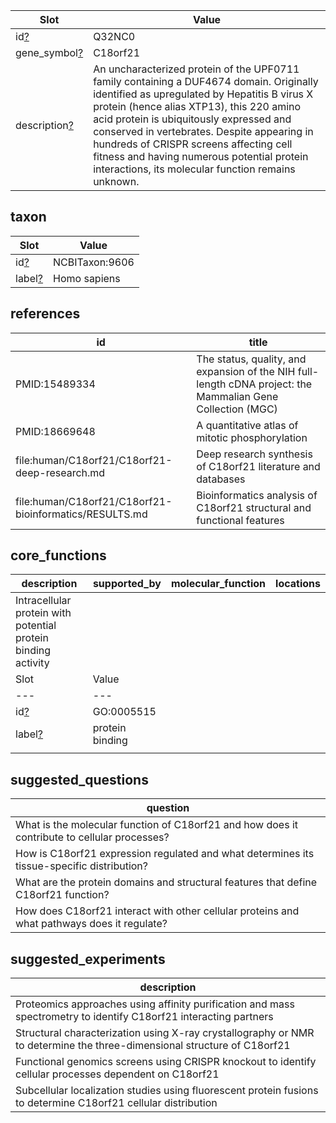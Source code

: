 
|Slot|Value|
|---|---|
|id[?](https://w3id.org/ai4curation/gene_review/id)|Q32NC0|
|gene_symbol[?](https://w3id.org/ai4curation/gene_review/gene_symbol)|C18orf21|
|description[?](https://w3id.org/ai4curation/gene_review/description)|An uncharacterized protein of the UPF0711 family containing a DUF4674 domain. Originally identified as upregulated by Hepatitis B virus X protein (hence alias XTP13), this 220 amino acid protein is ubiquitously expressed and conserved in vertebrates. Despite appearing in hundreds of CRISPR screens affecting cell fitness and having numerous potential protein interactions, its molecular function remains unknown.|

## taxon


|Slot|Value|
|---|---|
|id[?](https://w3id.org/ai4curation/gene_review/id)|NCBITaxon:9606|
|label[?](https://w3id.org/ai4curation/gene_review/label)|Homo sapiens|

## references


|id|title|
|---|---|
|PMID:15489334|The status, quality, and expansion of the NIH full-length cDNA project: the Mammalian Gene Collection (MGC)|
|PMID:18669648|A quantitative atlas of mitotic phosphorylation|
|file:human/C18orf21/C18orf21-deep-research.md|Deep research synthesis of C18orf21 literature and databases|
|file:human/C18orf21/C18orf21-bioinformatics/RESULTS.md|Bioinformatics analysis of C18orf21 structural and functional features|

## core_functions


|description|supported_by|molecular_function|locations|
|---|---|---|---|
|Intracellular protein with potential protein binding activity||
|Slot|Value|
|---|---|
|id[?](https://w3id.org/ai4curation/gene_review/id)|GO:0005515|
|label[?](https://w3id.org/ai4curation/gene_review/label)|protein binding|
||

## suggested_questions


|question|
|---|
|What is the molecular function of C18orf21 and how does it contribute to cellular processes?|
|How is C18orf21 expression regulated and what determines its tissue-specific distribution?|
|What are the protein domains and structural features that define C18orf21 function?|
|How does C18orf21 interact with other cellular proteins and what pathways does it regulate?|

## suggested_experiments


|description|
|---|
|Proteomics approaches using affinity purification and mass spectrometry to identify C18orf21 interacting partners|
|Structural characterization using X-ray crystallography or NMR to determine the three-dimensional structure of C18orf21|
|Functional genomics screens using CRISPR knockout to identify cellular processes dependent on C18orf21|
|Subcellular localization studies using fluorescent protein fusions to determine C18orf21 cellular distribution|
